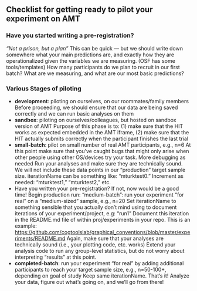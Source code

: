 ## Checklist for getting ready to pilot your experiment on AMT

### Have you started writing a pre-registration? 
_“Not a prison, but a plan”_
This can be quick — but we should write down somewhere what your main predictions are, and exactly how they are operationalized given the variables we are measuring. (OSF has some tools/templates)
How many participants do we plan to recruit in our first batch?
What are we measuring, and what are our most basic predictions?

### Various Stages of piloting
- **development**: piloting on ourselves, on our roommates/family members
  Before proceeding, we should ensure that our data are being saved correctly and we can run basic analyses on them
- **sandbox**: piloting on ourselves/colleagues, but hosted on sandbox version of AMT 
  Purpose of this phase is to: (1) make sure that the HIT works as expected embedded in the AMT iframe, (2) make sure that the HIT actually submits correctly when the participant finishes the last trial
- **small-batch**: pilot on small number of real AMT participants, e.g., n=6
  At this point make sure that you’ve caught bugs that might only arise when other people using other OS/devices try your task. More debugging as needed
  Run your analyses and make sure they are technically sound. We will not include these data points in our “production” target sample size. 
  iterationName can be something like: “mturktest0.”
  Increment as needed: “mturktest1,” “mturktest2,” etc.
- Have you written your pre-registration? If not, now would be a good time!
  Begin production run: “medium-batch”: run your experiment “for real” on a “medium-sized” sample, e.g., n=20
  Set iterationName to something sensible that you actually don’t mind using to document iterations of your experiment/project, e.g: “run1”
  Document this iteration in the README.md file of within proj/experiments in your repo. This is an example: https://github.com/cogtoolslab/graphical_conventions/blob/master/experiments/README.md
  Again, make sure that your analyses are technically sound (i.e., your plotting code, etc. works)
  Extend your analysis code to run any group-level statistics, but do not worry about interpreting “results” at this point.
- **completed-batch**: run your experiment “for real” by adding additional participants to reach your target sample size, e.g., n=50-100+, depending on goal of study
Keep same iterationName. 
  That’s it! Analyze your data, figure out what’s going on, and we’ll go from there!
